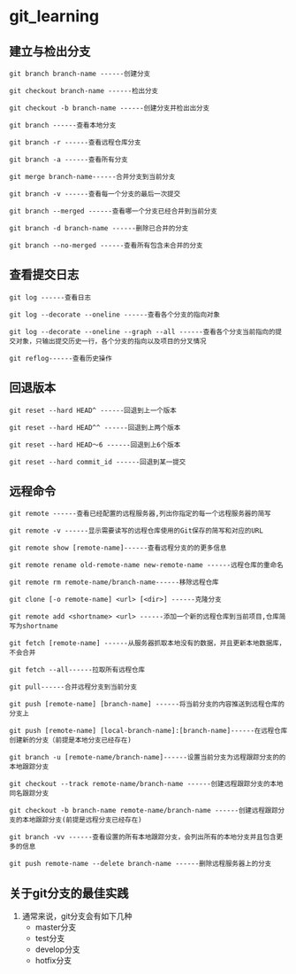 # git_learning

## 建立与检出分支

`git branch branch-name ------创建分支`  

`git checkout branch-name ------检出分支`  

`git checkout -b branch-name ------创建分支并检出出分支`  

`git branch ------查看本地分支`  

`git branch -r ------查看远程仓库分支`  

`git branch -a ------查看所有分支`  

`git merge branch-name------合并分支到当前分支`    

`git branch -v ------查看每一个分支的最后一次提交`  

`git branch --merged ------查看哪一个分支已经合并到当前分支`  

`git branch -d branch-name ------删除已合并的分支`

`git branch --no-merged ------查看所有包含未合并的分支`  

## 查看提交日志

`git log ------查看日志`  

`git log --decorate --oneline ------查看各个分支的指向对象`  

`git log --decorate --oneline --graph --all ------查看各个分支当前指向的提交对象，只输出提交历史一行，各个分支的指向以及项目的分叉情况`

`git reflog------查看历史操作`  

## 回退版本  

`git reset --hard HEAD^ ------回退到上一个版本`  

`git reset --hard HEAD^^ ------回退到上两个版本`  

`git reset --hard HEAD～6 ------回退到上6个版本`  

`git reset --hard commit_id ------回退到某一提交`  

## 远程命令

`git remote ------查看已经配置的远程服务器,列出你指定的每一个远程服务器的简写`  

`git remote -v ------显示需要读写的远程仓库使用的Git保存的简写和对应的URL`  

`git remote show [remote-name]------查看远程分支的的更多信息`  

`git remote rename old-remote-name new-remote-name ------远程仓库的重命名` 

`git remote rm remote-name/branch-name------移除远程仓库`  

`git clone [-o remote-name] <url> [<dir>] ------克隆分支`  

`git remote add <shortname> <url> ------添加一个新的远程仓库到当前项目,仓库简写为shortname`  

`git fetch [remote-name] ------从服务器抓取本地没有的数据，并且更新本地数据库，不会合并`  

`git fetch --all------拉取所有远程仓库`  

`git pull------合并远程分支到当前分支` 

`git push [remote-name] [branch-name] ------将当前分支的内容推送到远程仓库的分支上`  

`git push [remote-name] [local-branch-name]:[branch-name]------在远程仓库创建新的分支（前提是本地分支已经存在)`   

`git branch -u [remote-name/branch-name]------设置当前分支为远程跟踪分支的的本地跟踪分支`  

`git checkout --track remote-name/branch-name ------创建远程跟踪分支的本地同名跟踪分支`  

`git checkout -b branch-name remote-name/branch-name ------创建远程跟踪分支的本地跟踪分支(前提是远程分支已经存在)`  

`git branch -vv ------查看设置的所有本地跟踪分支，会列出所有的本地分支并且包含更多的信息`  

`git push remote-name --delete branch-name ------删除远程服务器上的分支`  

## 关于git分支的最佳实践

1. 通常来说，git分支会有如下几种
	+ master分支
	+ test分支
	+ develop分支
	+ hotfix分支

